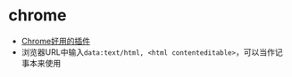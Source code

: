 # chrome

* [Chrome好用的插件](http://note.youdao.com/noteshare?id=530c5fcc0dfba1feadf26748cce65666&sub=wcp1583414597450563)
* 浏览器URL中输入`data:text/html, <html contenteditable>`，可以当作记事本来使用

